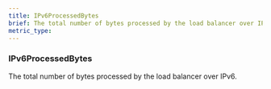 ```yaml
---
title: IPv6ProcessedBytes
brief: The total number of bytes processed by the load balancer over IPv6.
metric_type:
---
```

### IPv6ProcessedBytes

The total number of bytes processed by the load balancer over IPv6.
